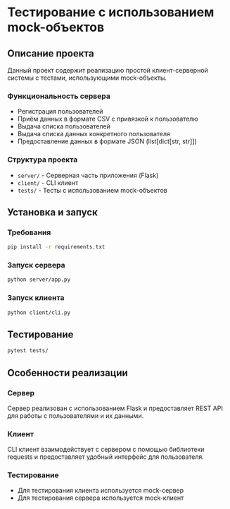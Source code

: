 # Тестирование с использованием mock-объектов

## Описание проекта

Данный проект содержит реализацию простой клиент-серверной системы с тестами, использующими mock-объекты.

### Функциональность сервера
- Регистрация пользователей
- Приём данных в формате CSV с привязкой к пользователю
- Выдача списка пользователей
- Выдача списка данных конкретного пользователя
- Предоставление данных в формате JSON (list[dict[str, str]])

### Структура проекта
- `server/` - Серверная часть приложения (Flask)
- `client/` - CLI клиент
- `tests/` - Тесты с использованием mock-объектов

## Установка и запуск

### Требования

```bash
pip install -r requirements.txt
```

### Запуск сервера

```bash
python server/app.py
```

### Запуск клиента

```bash
python client/cli.py
```

## Тестирование

```bash
pytest tests/
```

## Особенности реализации

### Сервер
Сервер реализован с использованием Flask и предоставляет REST API для работы с пользователями и их данными.

### Клиент
CLI клиент взаимодействует с сервером с помощью библиотеки requests и предоставляет удобный интерфейс для пользователя.

### Тестирование
- Для тестирования клиента используется mock-сервер
- Для тестирования сервера используется mock-клиент 